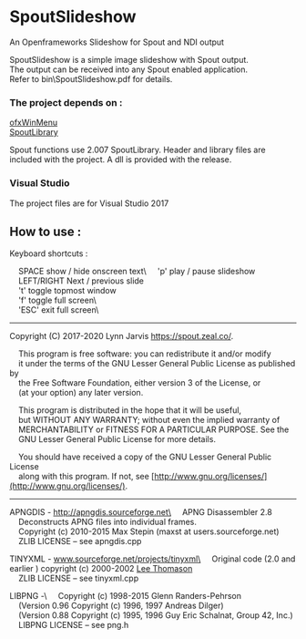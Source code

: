# SpoutSlideshow

An Openframeworks Slideshow for Spout and NDI output

SpoutSlideshow is a simple image slideshow with Spout output.\
The output can be received into any Spout enabled application.\
Refer to bin\SpoutSlideshow.pdf for details.

### The project depends on :

[ofxWinMenu](https://github.com/leadedge/ofxWinMenu)\
[SpoutLibrary](https://github.com/leadedge/Spout2/tree/beta/SPOUTSDK/SpoutLibrary)

Spout functions use 2.007 SpoutLibrary. Header and library files are included with the project. A dll is provided with the release.

### Visual Studio
The project files are for Visual Studio 2017

## How to use :

Keyboard shortcuts :  

&nbsp;&nbsp;&nbsp;&nbsp;SPACE			show / hide onscreen text\ 
&nbsp;&nbsp;&nbsp;&nbsp;'p'			play / pause  slideshow\
&nbsp;&nbsp;&nbsp;&nbsp;LEFT/RIGHT		Next / previous slide\
&nbsp;&nbsp;&nbsp;&nbsp;'t'			toggle topmost window\
&nbsp;&nbsp;&nbsp;&nbsp;'f'			toggle full screen\  
&nbsp;&nbsp;&nbsp;&nbsp;'ESC'			exit full screen\  

----------------------
Copyright (C) 2017-2020 Lynn Jarvis https://spout.zeal.co/.

&nbsp;&nbsp;&nbsp;&nbsp;This program is free software: you can redistribute it and/or modify\
&nbsp;&nbsp;&nbsp;&nbsp;it under the terms of the GNU Lesser General Public License as published by\
&nbsp;&nbsp;&nbsp;&nbsp;the Free Software Foundation, either version 3 of the License, or\
&nbsp;&nbsp;&nbsp;&nbsp;(at your option) any later version.

&nbsp;&nbsp;&nbsp;&nbsp;This program is distributed in the hope that it will be useful,\
&nbsp;&nbsp;&nbsp;&nbsp;but WITHOUT ANY WARRANTY; without even the implied warranty of\
&nbsp;&nbsp;&nbsp;&nbsp;MERCHANTABILITY or FITNESS FOR A PARTICULAR PURPOSE.  See the\
&nbsp;&nbsp;&nbsp;&nbsp;GNU Lesser General Public License for more details.

&nbsp;&nbsp;&nbsp;&nbsp;You should have received a copy of the GNU Lesser General Public License\
&nbsp;&nbsp;&nbsp;&nbsp;along with this program.  If not, see [http://www.gnu.org/licenses/](http://www.gnu.org/licenses/).

----------------------
APNGDIS - http://apngdis.sourceforge.net\
&nbsp;&nbsp;&nbsp;&nbsp;APNG Disassembler 2.8\
&nbsp;&nbsp;&nbsp;&nbsp;Deconstructs APNG files into individual frames.\
&nbsp;&nbsp;&nbsp;&nbsp;Copyright (c) 2010-2015 Max Stepin (maxst at users.sourceforge.net)\
&nbsp;&nbsp;&nbsp;&nbsp;ZLIB LICENSE – see apngdis.cpp

TINYXML - www.sourceforge.net/projects/tinyxml\
&nbsp;&nbsp;&nbsp;&nbsp;Original code (2.0 and earlier ) copyright (c) 2000-2002 [Lee Thomason](www.grinninglizard.com)\
&nbsp;&nbsp;&nbsp;&nbsp;ZLIB LICENSE – see tinyxml.cpp

LIBPNG -\ 
&nbsp;&nbsp;&nbsp;&nbsp;Copyright (c) 1998-2015 Glenn Randers-Pehrson\
&nbsp;&nbsp;&nbsp;&nbsp;(Version 0.96 Copyright (c) 1996, 1997 Andreas Dilger)\
&nbsp;&nbsp;&nbsp;&nbsp;(Version 0.88 Copyright (c) 1995, 1996 Guy Eric Schalnat, Group 42, Inc.)\
&nbsp;&nbsp;&nbsp;&nbsp;LIBPNG LICENSE – see png.h




